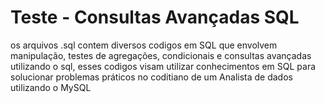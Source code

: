 # Teste - Consultas Avançadas SQL

os arquivos .sql contem diversos codigos em SQL que envolvem manipulação, testes de agregações, condicionais e consultas avançadas utilizando o sql, esses codigos visam utilizar conhecimentos em SQL para solucionar problemas práticos no coditiano de um Analista de dados utilizando o MySQL
